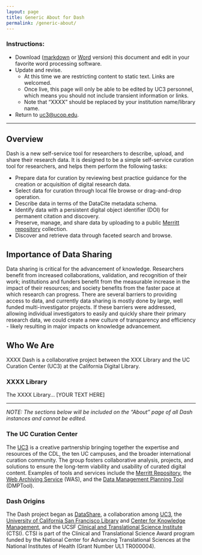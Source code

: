 ```yaml
---
layout: page
title: Generic About for Dash
permalink: /generic-about/
---
```


### Instructions:
* Download ([markdown](https://github.com/CDLUC3/dash/gh-pages/generic-about.md) or [Word](https://github.com/CDLUC3/dash/blob/gh-pages/docs/About.docx?raw=true) version) this document and edit in your favorite word processing software. 
* Update and revise. 
  * At this time we are restricting content to static text. Links are welcomed.
  * Once live, this page will only be able to be edited by UC3 personnel, which means you should not include transient information or links.
  * Note that “XXXX” should be replaced by your institution name/library name.
* Return to [uc3@ucop.edu](mailto:uc3@ucop.edu). 

***

## Overview 

Dash is a new self-service tool for researchers to describe, upload, and share their research data. It is designed to be a simple self-service curation tool for researchers, and helps them perform the following tasks:

* Prepare data for curation by reviewing best practice guidance for the creation or acquisition of digital research data.
* Select data for curation through local file browse or drag-and-drop operation.
* Describe data in terms of the DataCite metadata schema.
* Identify data with a persistent digital object identifier (DOI) for permanent citation and discovery.
* Preserve, manage, and share data by uploading to a public [Merritt repository](http://merritt.cdlib.org) collection.
* Discover and retrieve data through faceted search and browse.

## Importance of Data Sharing

Data sharing is critical for the advancement of knowledge. Researchers benefit from increased collaborations, validation, and recognition of their work; institutions and funders benefit from the measurable increase in the impact of their resources; and society benefits from the faster pace at which research can progress. There are several barriers to providing access to data, and currently data sharing is mostly done by large, well funded multi-investigator projects. If these barriers were addressed, allowing individual investigators to easily and quickly share their primary research data, we could create a new culture of transparency and efficiency - likely resulting in major impacts on knowledge advancement.

## Who We Are

XXXX Dash is a collaborative project between the XXX Library and the UC Curation Center (UC3) at the California Digital Library. 

### XXXX Library

The XXXX Library… [YOUR TEXT HERE] 

*** 

_NOTE: The sections below will be included on the “About” page of all Dash instances and cannot be edited._

### The UC Curation Center
The [UC3](http://cdlib.org/services/uc3) is a creative partnership bringing together the expertise and resources of the CDL, the ten UC campuses, and the broader international curation community. The group fosters collaborative analysis, projects, and solutions to ensure the long-term viability and usability of curated digital content. Examples of tools and services include the [Merritt Repository](http://merritt.cdlib.org), the [Web Archiving Service](http://was.cdlib.org/) (WAS), and the [Data Management Planning Tool](http://dmptool.org) (DMPTool).

### Dash Origins
The Dash project began as [DataShare](http://datashare.ucsf.edu), a collaboration among [UC3](http://www.cdlib.org/services/uc3), the [University of California San Francisco Library](http://www.library.ucsf.edu/) and [Center for Knowledge Management](http://www.library.ucsf.edu/about/ckm), and the UCSF [Clinical and Translational Science Institute](http://ctsi.ucsf.edu/) (CTSI). CTSI is part of the Clinical and Translational Science Award program funded by the National Center for Advancing Translational Sciences at the National Institutes of Health (Grant Number UL1 TR000004).